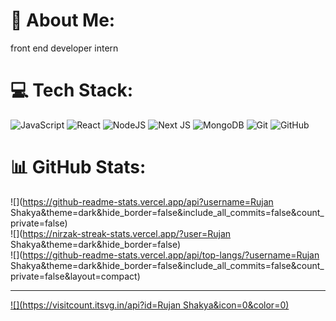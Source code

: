 # 💫 About Me:
front end developer intern


# 💻 Tech Stack:
![JavaScript](https://img.shields.io/badge/javascript-%23323330.svg?style=for-the-badge&logo=javascript&logoColor=%23F7DF1E) ![React](https://img.shields.io/badge/react-%2320232a.svg?style=for-the-badge&logo=react&logoColor=%2361DAFB) ![NodeJS](https://img.shields.io/badge/node.js-6DA55F?style=for-the-badge&logo=node.js&logoColor=white) ![Next JS](https://img.shields.io/badge/Next-black?style=for-the-badge&logo=next.js&logoColor=white) ![MongoDB](https://img.shields.io/badge/MongoDB-%234ea94b.svg?style=for-the-badge&logo=mongodb&logoColor=white) ![Git](https://img.shields.io/badge/git-%23F05033.svg?style=for-the-badge&logo=git&logoColor=white) ![GitHub](https://img.shields.io/badge/github-%23121011.svg?style=for-the-badge&logo=github&logoColor=white)
# 📊 GitHub Stats:
![](https://github-readme-stats.vercel.app/api?username=Rujan Shakya&theme=dark&hide_border=false&include_all_commits=false&count_private=false)<br/>
![](https://nirzak-streak-stats.vercel.app/?user=Rujan Shakya&theme=dark&hide_border=false)<br/>
![](https://github-readme-stats.vercel.app/api/top-langs/?username=Rujan Shakya&theme=dark&hide_border=false&include_all_commits=false&count_private=false&layout=compact)

---
[![](https://visitcount.itsvg.in/api?id=Rujan Shakya&icon=0&color=0)](https://visitcount.itsvg.in)

<!-- Proudly created with GPRM ( https://gprm.itsvg.in ) -->
